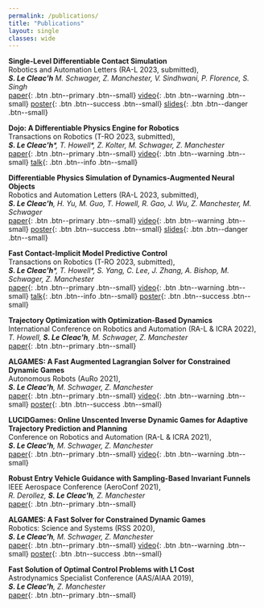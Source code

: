 ```yaml
---
permalink: /publications/
title: "Publications"
layout: single
classes: wide
---
```



**Single-Level Differentiable Contact Simulation**\
Robotics and Automation Letters (RA-L 2023, submitted),\
_**S. Le Cleac'h** M. Schwager, Z. Manchester, V. Sindhwani, P. Florence, S. Singh_\
[paper](https://arxiv.org/pdf/2212.06764.pdf){: .btn .btn--primary .btn--small}
[video](https://youtu.be/oaGLTR13iF8){: .btn .btn--warning .btn--small}
[poster](https://docs.google.com/presentation/d/1M58xeXz4Ml4axVEdvifAAvLlovBGkDFYUmkNnPX1KQc/edit?usp=sharing){: .btn .btn--success .btn--small}
[slides](https://docs.google.com/presentation/d/1VcH0BcZowYIBvxFaIHeBpXEnf7wl1yKOOuZJBOoPkBs/edit?usp=sharing
){: .btn .btn--danger .btn--small}



**Dojo: A Differentiable Physics Engine for Robotics**\
Transactions on Robotics (T-RO 2023, submitted),\
_**S. Le Cleac'h***, T. Howell*, Z. Kolter, M. Schwager, Z. Manchester_\
[paper](https://arxiv.org/pdf/2203.00806.pdf){: .btn .btn--primary .btn--small}
[video](https://youtu.be/brNzbMxZ0y0){: .btn .btn--warning .btn--small}
[talk](https://youtu.be/TRtOESXJxJQ){: .btn .btn--info .btn--small}



**Differentiable Physics Simulation of Dynamics-Augmented Neural Objects**\
Robotics and Automation Letters (RA-L 2023, submitted),\
_**S. Le Cleac'h**, H. Yu, M. Guo, T. Howell, R. Gao, J. Wu, Z. Manchester, M. Schwager_\
[paper](https://arxiv.org/pdf/2210.09420.pdf){: .btn .btn--primary .btn--small}
[video](https://youtu.be/Md0PM-wv_Xg){: .btn .btn--warning .btn--small}
[poster](https://docs.google.com/presentation/d/14_dLVGmXb5Y0YpDZdI-HyH2D16YB7iIu72HHW8df6Qg/edit?usp=sharing){: .btn .btn--success .btn--small}
[slides](https://docs.google.com/presentation/d/1uYU-7K42tEq_cMbQsqF0D9LvJEB9iEd8K-QTd2HC9cY/edit?usp=sharing){: .btn .btn--danger .btn--small}



**Fast Contact-Implicit Model Predictive Control**\
Transactions on Robotics (T-RO 2023, submitted),\
_**S. Le Cleac'h***, T. Howell*, S. Yang, C. Lee, J. Zhang, A. Bishop, M. Schwager, Z. Manchester_\
[paper](https://arxiv.org/pdf/2107.05616.pdf){: .btn .btn--primary .btn--small}
[video](https://youtu.be/v80wOXKqDsA){: .btn .btn--warning .btn--small}
[talk](https://youtu.be/CshPn-zp3wE){: .btn .btn--info .btn--small}
[poster](https://docs.google.com/presentation/d/1LGLuUVgLZlvYkQJFeRqih6n-POKYpDpZ6_BQuaghM7o/edit?usp=sharing){: .btn .btn--success .btn--small}



**Trajectory Optimization with Optimization-Based Dynamics**\
International Conference on Robotics and Automation (RA-L & ICRA 2022),\
_T. Howell, **S. Le Cleac'h**, M. Schwager, Z. Manchester_\
[paper](http://roboticexplorationlab.org/papers/optimization_dynamics.pdf){: .btn .btn--primary .btn--small}



**ALGAMES: A Fast Augmented Lagrangian Solver for Constrained Dynamic Games**\
Autonomous Robots (AuRo 2021),\
_**S. Le Cleac'h**, M. Schwager, Z. Manchester_\
[paper](http://roboticexplorationlab.org/papers/algames_auro.pdf){: .btn .btn--primary .btn--small}
[video](https://youtu.be/86zFjuLxiw0){: .btn .btn--warning .btn--small}
[poster](https://docs.google.com/presentation/d/1L__swWDXXGQ7QQzgdk3GX09GMwZitt6W39iFpUmUTIw/edit?usp=sharing){: .btn .btn--success .btn--small}



**LUCIDGames: Online Unscented Inverse Dynamic Games for Adaptive Trajectory Prediction and Planning**\
Conference on Robotics and Automation (RA-L & ICRA 2021),\
_**S. Le Cleac'h**, M. Schwager, Z. Manchester_\
[paper](https://arxiv.org/pdf/2011.08152.pdf){: .btn .btn--primary .btn--small}
[video](https://youtu.be/jRAF3HU2Y5k){: .btn .btn--warning .btn--small}



**Robust Entry Vehicle Guidance with Sampling-Based Invariant Funnels**\
IEEE Aerospace Conference (AeroConf 2021),\
_R. Derollez, **S. Le Cleac'h**, Z. Manchester_\
[paper](https://arxiv.org/pdf/2011.02441.pdf){: .btn .btn--primary .btn--small}



**ALGAMES: A Fast Solver for Constrained Dynamic Games**\
Robotics: Science and Systems (RSS 2020),\
_**S. Le Cleac'h**, M. Schwager, Z. Manchester_\
[paper](http://www.roboticsproceedings.org/rss16/p091.pdf){: .btn .btn--primary .btn--small}
[video](https://youtu.be/86zFjuLxiw0){: .btn .btn--warning .btn--small}
[poster](https://docs.google.com/presentation/d/1L__swWDXXGQ7QQzgdk3GX09GMwZitt6W39iFpUmUTIw/edit?usp=sharing){: .btn .btn--success .btn--small}



**Fast Solution of Optimal Control Problems with L1 Cost**\
Astrodynamics Specialist Conference (AAS/AIAA 2019),\
_**S. Le Cleac'h**, Z. Manchester_\
[paper](http://roboticexplorationlab.org/papers/l1-cost-optimizer.pdf){: .btn .btn--primary .btn--small}